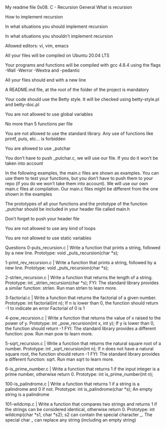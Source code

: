 My readme file
0x08. C - Recursion
General
What is recursion

How to implement recursion

In what situations you should implement recursion

In what situations you shouldn’t implement recursion

Allowed editors: vi, vim, emacs

All your files will be compiled on Ubuntu 20.04 LTS

Your programs and functions will be compiled with gcc 4.8.4 using the flags -Wall -Werror -Wextra and -pedantic

All your files should end with a new line

A README.md file, at the root of the folder of the project is mandatory

Your code should use the Betty style. It will be checked using betty-style.pl and betty-doc.pl

You are not allowed to use global variables

No more than 5 functions per file

You are not allowed to use the standard library. Any use of functions like printf, puts, etc… is forbidden

You are allowed to use _putchar

You don’t have to push _putchar.c, we will use our file. If you do it won’t be taken into account

In the following examples, the main.c files are shown as examples. You can use them to test your functions, but you don’t have to push them to your repo (if you do we won’t take them into account). We will use our own main.c files at compilation. Our main.c files might be different from the one shown in the examples

The prototypes of all your functions and the prototype of the function _putchar should be included in your header file called main.h

Don’t forget to push your header file

You are not allowed to use any kind of loops

You are not allowed to use static variables

Questions
0-puts_recursion.c | Write a function that prints a string, followed by a new line. Prototype: void _puts_recursion(char *s);

1-print_rev_recursion.c | Write a function that prints a string, followed by a new line. Prototype: void _puts_recursion(char *s);

2-strlen_recursion.c | Write a function that returns the length of a string. Prototype: int _strlen_recursion(char *s); FYI: The standard library provides a similar function: strlen. Run man strlen to learn more.

3-factorial.c | Write a function that returns the factorial of a given number. Prototype: int factorial(int n); If n is lower than 0, the function should return -1 to indicate an error Factorial of 0 is 1

4-pow_recursion.c | Write a function that returns the value of x raised to the power of y. Prototype: int _pow_recursion(int x, int y); If y is lower than 0, the function should return -1 FYI: The standard library provides a different function: pow. Run man pow to learn more.

5-sqrt_recursion.c | Write a function that returns the natural square root of a number. Prototype: int _sqrt_recursion(int n); If n does not have a natural square root, the function should return -1 FYI: The standard library provides a different function: sqrt. Run man sqrt to learn more.

6-is_prime_number.c | Write a function that returns 1 if the input integer is a prime number, otherwise return 0. Prototype: int is_prime_number(int n);

100-is_palindrome.c | Write a function that returns 1 if a string is a palindrome and 0 if not. Prototype: int is_palindrome(char *s); An empty string is a palindrome

101-wildcmp.c | Write a function that compares two strings and returns 1 if the strings can be considered identical, otherwise return 0. Prototype: int wildcmp(char *s1, char *s2); s2 can contain the special character _. The special char _ can replace any string (including an empty string)

